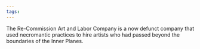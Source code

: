 ```yaml
---
tags: 
---
```


The Re-Commission Art and Labor Company is a now defunct company that used necromantic practices to hire artists who had passed beyond the boundaries of the Inner Planes.